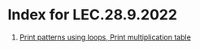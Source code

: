 # Index for LEC.28.9.2022
1. [Print patterns using loops, Print multiplication table](https://github.com/DhruvBhirud/dailyJavaAssignments/blob/main/05.LEC.28.9.2022/patternTable.java)